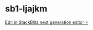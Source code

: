# sb1-ljajkm

[Edit in StackBlitz next generation editor ⚡️](https://stackblitz.com/~/github.com/IncomeStreamSurfer/sb1-ljajkm)
